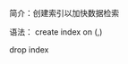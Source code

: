 简介：创建索引以加快数据检索

语法：
create index <indexname> on <tablename>(<columnmanme1>,<columnname2>)

drop index <indexname>